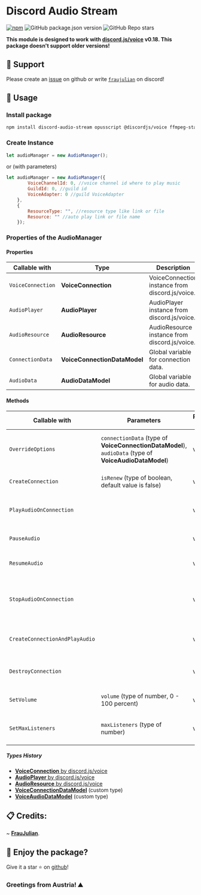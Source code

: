 # Discord Audio Stream

[![npm](https://img.shields.io/npm/dw/discord-audio-stream)](http://npmjs.org/package/discord-audio-stream)
![GitHub package.json version](https://img.shields.io/github/package-json/v/FrauJulian/discord-audio-stream)
![GitHub Repo stars](https://img.shields.io/github/stars/FrauJulian/discord-audio-stream?style=social)

**This module is designed to work with [discord.js/voice](https://www.npmjs.com/package/@discordjs/voice) v0.18. This
package doesn't support older
versions!**

## 👋 Support

Please create an [issue](https://github.com/FrauJulian/DiscordAudioStreamNPM/issues) on github or write [
`fraujulian`](https://discord.com/users/860206216893693973) on discord!

## 📝 Usage

### Install package

```bash
npm install discord-audio-stream opusscript @discordjs/voice ffmpeg-static sodium-native
```

### Create Instance

```js
let audioManager = new AudioManager();
```

or (with parameters)

```js
let audioManager = new AudioManager({
        VoiceChannelId: 0, //voice channel id where to play music
        GuildId: 0, //guild id
        VoiceAdapter: 0 //guild VoiceAdapter
    },
    {
        ResourceType: "", //resource type like link or file
        Resource: "" //auto play link or file name
    });
```

### Properties of the AudioManager

#### Properties

| Callable with     | Type                         | Description                                     |
|-------------------|------------------------------|-------------------------------------------------|
| `VoiceConnection` | **VoiceConnection**          | VoiceConnection instance from discord.js/voice. |
| `AudioPlayer`     | **AudioPlayer**              | AudioPlayer instance from discord.js/voice.     |
| `AudioResource`   | **AudioResource**            | AudioResource instance from discord.js/voice.   |
| `ConnectionData`  | **VoiceConnectionDataModel** | Global variable for connection data.            |
| `AudioData`       | **AudioDataModel**           | Global variable for audio data.                 |

#### Methods

| Callable with                  | Parameters                                                                                             | Return type | Description                                                        |
|--------------------------------|--------------------------------------------------------------------------------------------------------|-------------|--------------------------------------------------------------------|
| `OverrideOptions`              | `connectionData` (type of **VoiceConnectionDataModel**), `audioData` (type of **VoiceAudioDataModel**) | void        | Method to override global variables, connectionData and audioData. |
| `CreateConnection`             | `isRenew` (type of boolean, default value is false)                                                    | void        | Method to join the voice connection.                               |
| `PlayAudioOnConnection`        |                                                                                                        | void        | Method to play audio on the existing voice connection.             |
| `PauseAudio`                   |                                                                                                        | void        | Method to pause the audio.                                         |
| `ResumeAudio`                  |                                                                                                        | void        | Method to resume the audio.                                        |
| `StopAudioOnConnection`        |                                                                                                        | void        | Method to stop the audio without destroying voice connection.      |
| `CreateConnectionAndPlayAudio` |                                                                                                        | void        | Method to join the voice connection and play audio.                |
| `DestroyConnection`            |                                                                                                        | void        | Method to destroy the voice connection.                            |
| `SetVolume`                    | `volume` (type of number, 0 - 100 percent)                                                             | void        | Method to set the audio volume.                                    | Method to set the volume of the audio.                             |
| `SetMaxListeners`              | `maxListeners` (type of number)                                                                        | void        | Method to set the max listeners of the audio stream.               |

##### Types History

- [**VoiceConnection** by discord.js/voice](https://github.com/discordjs/discord.js/blob/main/packages/voice/src/VoiceConnection.ts#L166)
- [**AudioPlayer** by discord.js/voice](https://github.com/discordjs/discord.js/blob/main/packages/voice/src/audio/AudioPlayer.ts#L155)
- [**AudioResource** by discord.js/voice](https://github.com/discordjs/discord.js/blob/main/packages/voice/src/audio/AudioResource.ts#L44)
- [**VoiceConnectionDataModel**](https://github.com/FrauJulian/Discord-Audio-Stream/blob/main/src/Models/VoiceConnectionDataModel.d.ts#L3) (custom type)
- [**VoiceAudioDataModel**](https://github.com/FrauJulian/Discord-Audio-Stream/blob/main/src/Models/VoiceAudioDataModel.d.ts#L1) (custom type)

## 📋 Credits:

~ [**FrauJulian**](https://fraujulian.xyz/).

## 🤝 Enjoy the package?

Give it a star ⭐ on [github](https://github.com/FrauJulian/discord-audio-stream)!

### Greetings from Austria! ⛰️

